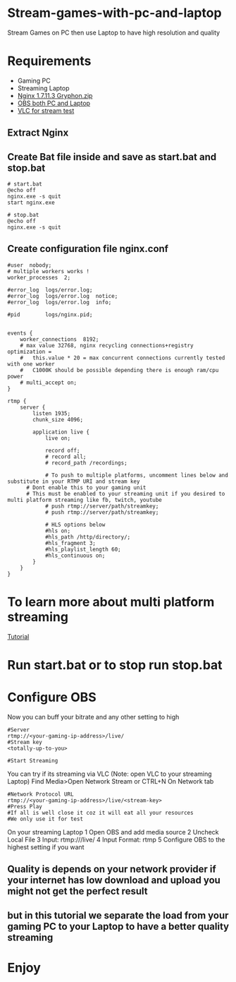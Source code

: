 # Stream-games-with-pc-and-laptop
Stream Games on PC then use Laptop to have high resolution and quality


# Requirements
  - Gaming PC
  - Streaming Laptop
  - [Nginx 1.7.11.3 Gryphon.zip](http://nginx-win.ecsds.eu/download/nginx%201.7.11.3%20Gryphon.zip)
  - [OBS both PC and Laptop](https://cdn-fastly.obsproject.com/downloads/OBS-Studio-27.1.3-Full-Installer-x64.exe)
  - [VLC for stream test](https://get.videolan.org/vlc/3.0.16/win64/vlc-3.0.16-win64.exe)
  
  
## Extract Nginx

## Create Bat file inside and save as start.bat and stop.bat
```
# start.bat
@echo off
nginx.exe -s quit
start nginx.exe

# stop.bat
@echo off
nginx.exe -s quit

```

## Create configuration file nginx.conf
```
#user  nobody;
# multiple workers works !
worker_processes  2;

#error_log  logs/error.log;
#error_log  logs/error.log  notice;
#error_log  logs/error.log  info;

#pid        logs/nginx.pid;


events {
	worker_connections  8192;
	# max value 32768, nginx recycling connections+registry optimization = 
	#   this.value * 20 = max concurrent connections currently tested with one worker
	#   C1000K should be possible depending there is enough ram/cpu power
	# multi_accept on;
}

rtmp {
	server {
		listen 1935;
		chunk_size 4096;

		application live {
			live on;

			record off;
			# record all;
			# record_path /recordings;

			# To push to multiple platforms, uncomment lines below and substitute in your RTMP URI and stream key
      # Dont enable this to your gaming unit
      # This must be enabled to your streaming unit if you desired to multi platform streaming like fb, twitch, youtube
			# push rtmp://server/path/streamkey;
			# push rtmp://server/path/streamkey;

			# HLS options below
			#hls on;
			#hls_path /http/directory/;
			#hls_fragment 3;
			#hls_playlist_length 60;
			#hls_continuous on;
		}
	}
}

```


# To learn more about multi platform streaming
[Tutorial](https://github.com/ohmcodes/Multistream-WSL-Ubuntu-Stunnel4-Nginx-OBS-Win10)

# Run start.bat or to stop run stop.bat

# Configure OBS
Now you can buff your bitrate and any other setting to high
```
#Server
rtmp://<your-gaming-ip-address>/live/
#Stream key
<totally-up-to-you>

#Start Streaming
```
You can try if its streaming via VLC (Note: open VLC to your streaming Laptop)
Find Media>Open Network Stream or CTRL+N
On Network tab
```
#Network Protocol URL
rtmp://<your-gaming-ip-address>/live/<stream-key>
#Press Play
#If all is well close it coz it will eat all your resources
#We only use it for test
```

On your streaming Laptop
1 Open OBS and add media source
2 Uncheck Local File
3 Input: rtmp://<your-gaming-ip-address>/live/<stream-key>
4 Input Format: rtmp
5 Configure OBS to the highest setting if you want
	
## Quality is depends on your network provider if your internet has low download and upload you might not get the perfect result
## but in this tutorial we separate the load from your gaming PC to your Laptop to have a better quality streaming
	
# Enjoy
	

